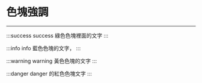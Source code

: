 # 色塊強調

---

:::success
success 綠色色塊裡面的文字
:::

:::info
info 藍色色塊的文字，
:::

:::warning
warning 黃色色塊的文字
:::

:::danger
danger 的紅色色塊文字
:::